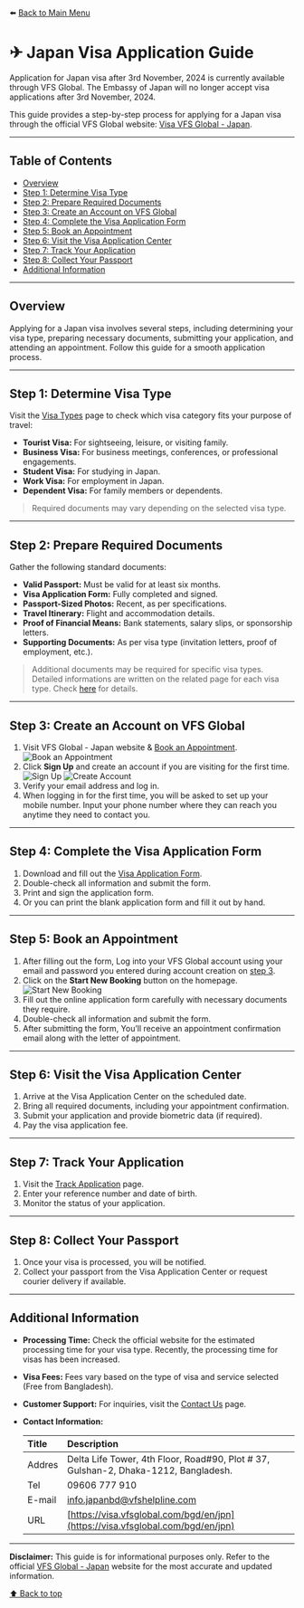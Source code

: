 ⬅️ [Back to Main Menu](../README.md#contents)

# ✈ Japan Visa Application Guide

Application for Japan visa after 3rd November, 2024 is currently available through VFS Global.
The Embassy of Japan will no longer accept visa applications after 3rd November, 2024.

This guide provides a step-by-step process for applying for a Japan visa through the official VFS Global website: [Visa VFS Global - Japan](https://visa.vfsglobal.com/bgd/en/jpn/apply-visa).

---

## Table of Contents

- [Overview](#overview)
- [Step 1: Determine Visa Type](#step-1-determine-visa-type)
- [Step 2: Prepare Required Documents](#step-2-prepare-required-documents)
- [Step 3: Create an Account on VFS Global](#step-3-create-an-account-on-vfs-global)
- [Step 4: Complete the Visa Application Form](#step-4-complete-the-visa-application-form)
- [Step 5: Book an Appointment](#step-5-book-an-appointment)
- [Step 6: Visit the Visa Application Center](#step-6-visit-the-visa-application-center)
- [Step 7: Track Your Application](#step-7-track-your-application)
- [Step 8: Collect Your Passport](#step-8-collect-your-passport)
- [Additional Information](#additional-information)

---

## Overview

Applying for a Japan visa involves several steps, including determining your visa type, preparing necessary documents, submitting your application, and attending an appointment. Follow this guide for a smooth application process.

---

## Step 1: Determine Visa Type

Visit the [Visa Types](https://visa.vfsglobal.com/bgd/en/jpn/apply-visa) page to check which visa category fits your purpose of travel:

- **Tourist Visa:** For sightseeing, leisure, or visiting family.
- **Business Visa:** For business meetings, conferences, or professional engagements.
- **Student Visa:** For studying in Japan.
- **Work Visa:** For employment in Japan.
- **Dependent Visa:** For family members or dependents.

> Required documents may vary depending on the selected visa type.

---

## Step 2: Prepare Required Documents

Gather the following standard documents:

- **Valid Passport:** Must be valid for at least six months.
- **Visa Application Form:** Fully completed and signed.
- **Passport-Sized Photos:** Recent, as per specifications.
- **Travel Itinerary:** Flight and accommodation details.
- **Proof of Financial Means:** Bank statements, salary slips, or sponsorship letters.
- **Supporting Documents:** As per visa type (invitation letters, proof of employment, etc.).

> Additional documents may be required for specific visa types. Detailed informations are written on the related page for each visa type. Check [here](../README.md#L9) for details.

---

## Step 3: Create an Account on VFS Global

1. Visit VFS Global - Japan website & [Book an Appointment](https://visa.vfsglobal.com/bgd/en/jpn/book-an-appointment).
   ![Book an Appointment](../resources/images/vfs-process/appointment.png)
2. Click **Sign Up** and create an account if you are visiting for the first time.
   ![Sign Up](../resources/images/vfs-process/first-signup.png)
   ![Create Account](../resources/images/vfs-process/create-account.png)
3. Verify your email address and log in.
4. When logging in for the first time, you will be asked to set up your mobile number. Input your phone number where they can reach you anytime they need to contact you.

---

## Step 4: Complete the Visa Application Form

1. Download and fill out the [Visa Application Form](https://assets.ctfassets.net/xxg4p8gt3sg6/1tZMpqoj1iQmtC6NDmqzjF/6c6cd504630f949b7edb3281f2a8ab81/Application-Form.pdf).
2. Double-check all information and submit the form.
3. Print and sign the application form.
4. Or you can print the blank application form and fill it out by hand.

---

## Step 5: Book an Appointment

1. After filling out the form, Log into your VFS Global account using your email and password you entered during account creation on [step 3](#step-3-create-an-account-on-vfs-global).
2. Click on the **Start New Booking** button on the homepage.
   ![Start New Booking](../resources/images/vfs-process/start-booking.png)
3. Fill out the online application form carefully with necessary documents they require.
4. Double-check all information and submit the form.
5. After submitting the form, You’ll receive an appointment confirmation email along with the letter of appointment.

---

## Step 6: Visit the Visa Application Center

1. Arrive at the Visa Application Center on the scheduled date.
2. Bring all required documents, including your appointment confirmation.
3. Submit your application and provide biometric data (if required).
4. Pay the visa application fee.

---

## Step 7: Track Your Application

1. Visit the [Track Application](https://www.vfsvisaonline.com/Global-Passporttracking/Track/Index?q=shSA0YnE4pLF9Xzwon/x/MzqzJ82s//rbrz+v8x7NQYuOEBALzHuTQfviG5JLrOny1yertdGGYTuHVPtieK+SrPADBEQDM6mbSmwu93hAAg=) page.
2. Enter your reference number and date of birth.
3. Monitor the status of your application.

---

## Step 8: Collect Your Passport

1. Once your visa is processed, you will be notified.
2. Collect your passport from the Visa Application Center or request courier delivery if available.

---

## Additional Information

- **Processing Time:** Check the official website for the estimated processing time for your visa type. Recently, the processing time for visas has been increased.
- **Visa Fees:** Fees vary based on the type of visa and service selected (Free from Bangladesh).
- **Customer Support:** For inquiries, visit the [Contact Us](https://visa.vfsglobal.com/bgd/en/jpn/contact-us) page.
- **Contact Information:**

  | Title  | Description                                                                         |
  | :----- | :---------------------------------------------------------------------------------- |
  | Addres | Delta Life Tower, 4th Floor, Road#90, Plot # 37, Gulshan-2, Dhaka-1212, Bangladesh. |
  | Tel    | 09606 777 910                                                                       |
  | E-mail | [info.japanbd@vfshelpline.com](mailto:info.japanbd@vfshelpline.com)                 |
  | URL    | [https://visa.vfsglobal.com/bgd/en/jpn](https://visa.vfsglobal.com/bgd/en/jpn)      |

---

**Disclaimer:** This guide is for informational purposes only. Refer to the official [VFS Global - Japan](https://visa.vfsglobal.com/bgd/en/jpn/apply-visa) website for the most accurate and updated information.

[⬆ Back to top](#table-of-contentsds)
